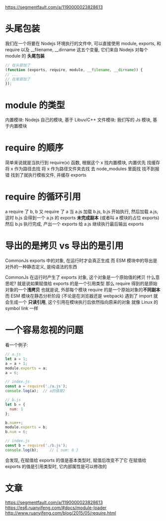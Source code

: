 https://segmentfault.com/a/1190000023828613

# 头尾包装
我们在一个将要在 Nodejs 环境执行的文件中, 可以直接使用 module, exports, 和 require 以及 __filename, __dirname 这五个变量,
它们来自 Nodejs 对每个 module 的 **头尾包装** 
```js
// 在头部加了
(function (exports, require, module, __filename, __dirname)) {
// ...
// 在尾部加了
});
```

# module 的类型
内置模块: Nodejs 自己的模块, 基于 Libuv/C++
文件模块: 我们写的 Js 模块, 基于内置模块

# require 的顺序
简单来说就是当执行到 require(x) 函数, 根据这个 x
  找内置模块, 内置优先
  找缓存
  将 x 作为路径去找
  将 x 作为路径文件夹去找
  去 node_modules 里面找
  找不到报错
  找到了就执行模板文件, 并缓存 exports

# require 的循环引用
a require 了 b, b 又 require 了 a
当 a.js 加载 b.js, b.js 开始执行, 然后加载 a.js, 
这时 b.js 会得到一个 a.js 的 exports **未完成副本** (或者叫 a 模块的占位 exports)
然后 b.js 执行完成, 产出一个 exports 给 a.js 继续执行最后输出 exports


# 导出的是拷贝 vs 导出的是引用
CommonJs exports 中的对象, 在运行时才会真正生成
而 ESM 模块中的导出是对外的一种静态定义, 是纯语法的东西

CommonJs 在运行时产生了 exports 对象, 这个对象是一个原始值的拷贝
  什么意思呢? 就是说如果赋值给 exports 的是一个引用类型
    那么 require 得到的是原始对象的一个**浅拷贝**
      也就是说, 外部每个模块 require 的是一个原始对象的**不同副本**
而 ESM 模块在静态分析阶段 (不论是在浏览器还是 webpack)
  遇到了 import 就会生成一个 **只读引用**, 这个引用在模块执行后依然指向原来的对象
    就像 Linux 的 symbol link 一样

# 一个容易忽视的问题
看一个例子:
```js
// a.js
let a = 1;
a = a + 1;
module.exports = a;
a = 6;

// index.js
const a = require('./a.js');
console.log(a);  // a的值是2

// b.js
let b = {
  num: 1
};

b.num++;
module.exports = b;
b.num = 6;

// index.js
const b = require('./b.js');
console.log(b);     // { num: 6 }
```
会发现, 在赋值给 exports 的值是基本类型时, 赋值后改变不了它
在赋值给 exports 的值是引用类型时, 它内部属性是可以修改的

# 文章
https://segmentfault.com/a/1190000023828613
https://es6.ruanyifeng.com/#docs/module-loader
http://www.ruanyifeng.com/blog/2015/05/require.html
